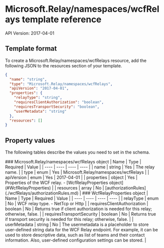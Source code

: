 # Microsoft.Relay/namespaces/wcfRelays template reference
API Version: 2017-04-01
## Template format

To create a Microsoft.Relay/namespaces/wcfRelays resource, add the following JSON to the resources section of your template.

```json
{
  "name": "string",
  "type": "Microsoft.Relay/namespaces/wcfRelays",
  "apiVersion": "2017-04-01",
  "properties": {
    "relayType": "string",
    "requiresClientAuthorization": "boolean",
    "requiresTransportSecurity": "boolean",
    "userMetadata": "string"
  },
  "resources": []
}
```
## Property values

The following tables describe the values you need to set in the schema.

<a id="Microsoft.Relay/namespaces/wcfRelays" />
### Microsoft.Relay/namespaces/wcfRelays object
|  Name | Type | Required | Value |
|  ---- | ---- | ---- | ---- |
|  name | string | Yes | The relay name. |
|  type | enum | Yes | Microsoft.Relay/namespaces/wcfRelays |
|  apiVersion | enum | Yes | 2017-04-01 |
|  properties | object | Yes | Properties of the WCF relay. - [WcfRelayProperties object](#WcfRelayProperties) |
|  resources | array | No | [authorizationRules](./wcfRelays/authorizationRules.md) |


<a id="WcfRelayProperties" />
### WcfRelayProperties object
|  Name | Type | Required | Value |
|  ---- | ---- | ---- | ---- |
|  relayType | enum | No | WCF relay type. - NetTcp or Http |
|  requiresClientAuthorization | boolean | No | Returns true if client authorization is needed for this relay; otherwise, false. |
|  requiresTransportSecurity | boolean | No | Returns true if transport security is needed for this relay; otherwise, false. |
|  userMetadata | string | No | The usermetadata is a placeholder to store user-defined string data for the WCF Relay endpoint. For example, it can be used to store descriptive data, such as list of teams and their contact information. Also, user-defined configuration settings can be stored. |

